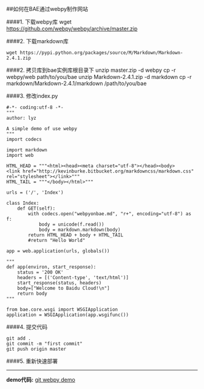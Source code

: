 ##如何在BAE通过webpy制作网站

####1. 下载webpy库
	wget https://github.com/webpy/webpy/archive/master.zip
	
####2. 下载markdown库

	wget https://pypi.python.org/packages/source/M/Markdown/Markdown-2.4.1.zip
	
	
####2. 拷贝库到bae实例库根目录下
	unzip master.zip -d webpy
	cp -r webpy/web path/to/you/bae
	unzip Markdown-2.4.1.zip -d markdown
	cp -r markdown/Markdown-2.4.1/markdown /path/to/you/bae
	
####3. 修改index.py

    #-*- coding:utf-8 -*-
    """
    author: lyz

    A simple demo of use webpy
    """
    import codecs

    import markdown
    import web

    HTML_HEAD = """<html><head><meta charset="utf-8"></head><body>
    <link href="http://kevinburke.bitbucket.org/markdowncss/markdown.css" rel="stylesheet"></link>"""
    HTML_TAIL = """</body></html>"""

    urls = ('/', 'Index')

    class Index:
        def GET(self):
            with codecs.open("webpyonbae.md", "r+", encoding="utf-8") as f:
                body = unicode(f.read())
                body = markdown.markdown(body)
            return HTML_HEAD + body + HTML_TAIL
            #return "Hello World"

    app = web.application(urls, globals())

    """
    def app(environ, start_response):
        status = '200 OK'
        headers = [('Content-type', 'text/html')]
        start_response(status, headers)
        body=["Welcome to Baidu Cloud!\n"]
        return body
    """

    from bae.core.wsgi import WSGIApplication
    application = WSGIApplication(app.wsgifunc())    
####4. 提交代码

	git add .
	git commit -m "first commit"
	git push origin master

####5. 重新快速部署

------

**demo代码:** [git webpy demo](https://github.com/progresstudy/webpyonbae)